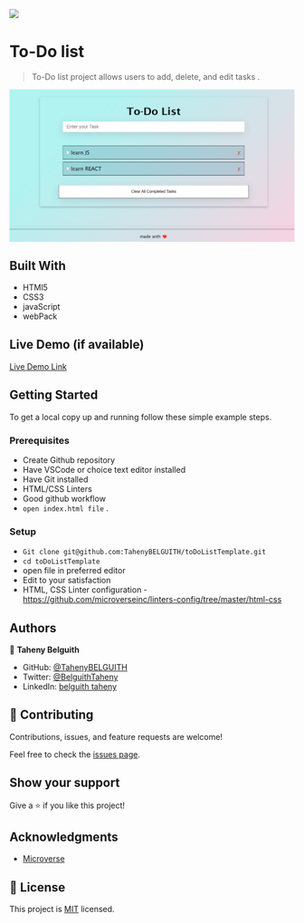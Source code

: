 ![](https://img.shields.io/badge/Microverse-blueviolet)

# To-Do list

> To-Do list project allows users to add, delete, and edit tasks .

<img src="./src/shot1.png" align='center'>
</img>

## Built With

- HTMl5
- CSS3
- javaScript
- webPack

## Live Demo (if available)

[Live Demo Link](https://www.loom.com/share/69f1444f52a84bf994eb2c167d1e7ed1)


## Getting Started

To get a local copy up and running follow these simple example steps.

### Prerequisites
- Create Github repository
- Have VSCode or choice text editor installed
- Have Git installed
- HTML/CSS Linters
- Good github workflow
- `open index.html file` .
  

### Setup
- `Git clone git@github.com:TahenyBELGUITH/toDoListTemplate.git`
- `cd toDoListTemplate`
- open file in preferred editor
- Edit to your satisfaction
- HTML, CSS Linter configuration - https://github.com/microverseinc/linters-config/tree/master/html-css


## Authors
👩 **Taheny Belguith**

- GitHub: [@TahenyBELGUITH](https://github.com/TahenyBELGUITH)
- Twitter: [@BelguithTaheny](https://twitter.com/BelguithTaheny)
- LinkedIn: [belguith taheny](https://www.linkedin.com/in/belguith-taheny-47b93a162/)

## 🤝 Contributing

Contributions, issues, and feature requests are welcome!

Feel free to check the [issues page](../../issues/).

## Show your support

Give a ⭐️ if you like this project!

## Acknowledgments

- [Microverse](https://github.com/microverseinc)

## 📝 License

This project is [MIT](./MIT.md) licensed.
